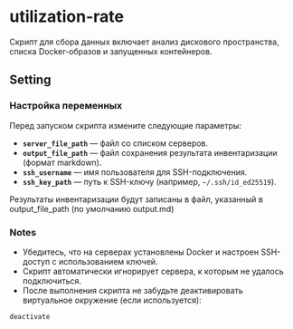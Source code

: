# utilization-rate

Скрипт для сбора данных включает анализ дискового пространства, списка Docker-образов и запущенных контейнеров.

## Setting

### Настройка переменных

Перед запуском скрипта измените следующие параметры:

- **`server_file_path`** — файл со списком серверов.
- **`output_file_path`** — файл сохранения результата инвентаризации (формат markdown).
- **`ssh_username`** — имя пользователя для SSH-подключения.
- **`ssh_key_path`** — путь к SSH-ключу (например, `~/.ssh/id_ed25519`).

Результаты инвентаризации будут записаны в файл, указанный в output_file_path (по умолчанию output.md)

### Notes

- Убедитесь, что на серверах установлены Docker и настроен SSH-доступ с использованием ключей.
- Скрипт автоматически игнорирует сервера, к которым не удалось подключиться.
- После выполнения скрипта не забудьте деактивировать виртуальное окружение (если используется):

```bash
deactivate
```

